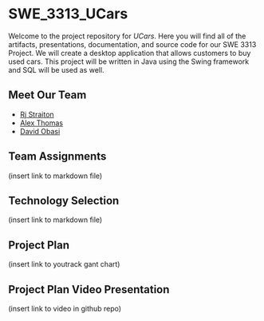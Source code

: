# SWE_3313_UCars

Welcome to the project repository for *UCars*. Here you will find all of the artifacts, presentations, documentation, and source code for our SWE 3313 Project.
We will create a desktop application that allows customers to buy used cars. This project will be written in Java using the Swing framework and SQL will be used as well.

## Meet Our Team

- [Rj Straiton]
- [Alex Thomas]
- [David Obasi]

[Rj Straiton]: <https://github.com/straitonrj/SWE_3313_Project_Team9/blob/main/RJ%20Straiton%20Resume.md>
[Alex Thomas]: <https://google.com>
[David Obasi]: <https://google.com>

## Team Assignments
(insert link to markdown file)

## Technology Selection
(insert link to markdown file)

## Project Plan
(insert link to youtrack gant chart)

## Project Plan Video Presentation
(insert link to video in github repo)
